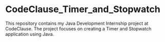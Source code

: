 # CodeClause_Timer_and_Stopwatch
This repository contains my Java Development Internship project at CodeClause. The project focuses on creating a Timer and Stopwatch application using Java.

